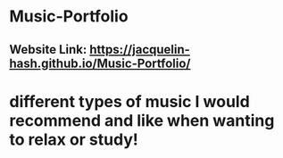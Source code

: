 # Music-Portfolio

## Website Link: https://jacquelin-hash.github.io/Music-Portfolio/

# different types of music I would recommend and like when wanting to relax or study!
